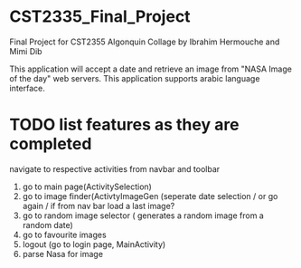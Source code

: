 # CST2335_Final_Project
Final Project for CST2355 Algonquin Collage
by Ibrahim Hermouche
and Mimi Dib

This application will accept a date and retrieve an image from "NASA Image of the day" web servers.
This application supports arabic language interface.

# TODO list features as they are completed
navigate to respective activities from navbar and toolbar
1) go to main page(ActivitySelection)
2) go to image finder(ActivtyImageGen (seperate date selection / or go again / if from nav bar load a last image?
3) go to random image selector ( generates a random image from a random date)
4) go to favourite images
5) logout (go to login page, MainActivity)
6) parse Nasa for image


